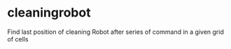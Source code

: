 # cleaningrobot
Find last position of cleaning Robot after series of command in a given grid of cells
